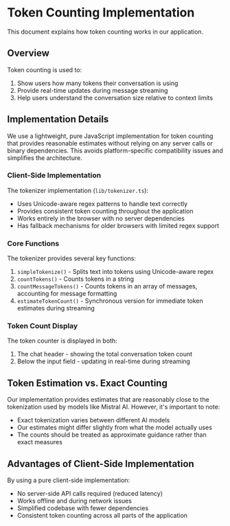 # Token Counting Implementation

This document explains how token counting works in our application.

## Overview

Token counting is used to:

1. Show users how many tokens their conversation is using
2. Provide real-time updates during message streaming
3. Help users understand the conversation size relative to context limits

## Implementation Details

We use a lightweight, pure JavaScript implementation for token counting that provides reasonable estimates without relying on any server calls or binary dependencies. This avoids platform-specific compatibility issues and simplifies the architecture.

### Client-Side Implementation

The tokenizer implementation (`lib/tokenizer.ts`):

- Uses Unicode-aware regex patterns to handle text correctly
- Provides consistent token counting throughout the application
- Works entirely in the browser with no server dependencies
- Has fallback mechanisms for older browsers with limited regex support

### Core Functions

The tokenizer provides several key functions:

1. `simpleTokenize()` - Splits text into tokens using Unicode-aware regex
2. `countTokens()` - Counts tokens in a string
3. `countMessageTokens()` - Counts tokens in an array of messages, accounting for message formatting
4. `estimateTokenCount()` - Synchronous version for immediate token estimates during streaming

### Token Count Display

The token counter is displayed in both:

1. The chat header - showing the total conversation token count
2. Below the input field - updating in real-time during streaming

## Token Estimation vs. Exact Counting

Our implementation provides estimates that are reasonably close to the tokenization used by models like Mistral AI. However, it's important to note:

- Exact tokenization varies between different AI models
- Our estimates might differ slightly from what the model actually uses
- The counts should be treated as approximate guidance rather than exact measures

## Advantages of Client-Side Implementation

By using a pure client-side implementation:

- No server-side API calls required (reduced latency)
- Works offline and during network issues
- Simplified codebase with fewer dependencies
- Consistent token counting across all parts of the application
